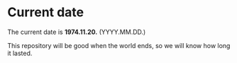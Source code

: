 # Current date

The current date is **1974.11.20.** (YYYY.MM.DD.)

This repository will be good when the world ends, so we will know how long it lasted.